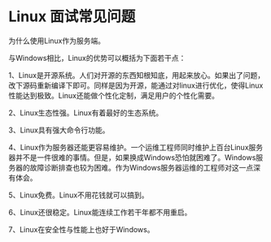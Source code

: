 # Linux 面试常见问题

为什么使用Linux作为服务端。

与Windows相比，Linux的优势可以概括为下面若干点： 

1、Linux是开源系统。人们对开源的东西知根知底，用起来放心。如果出了问题，改下源码重新编译下即可。同样是因为开源，能通过对linux进行优化，使得Linux性能达到极致。Linux还能做个性化定制，满足用户的个性化需要。 

2、Linux生态性强。Linux有着最好的生态系统。 

3、Linux具有强大命令行功能。 

4、Linux作为服务器还能更容易维护。一个运维工程师同时维护上百台Linux服务器并不是一件很难的事情。但是，如果换成Windows恐怕就困难了。Windows服务器的故障诊断排查也较为困难。作为Windows服务器运维的工程师对这一点深有体会。

5、Linux免费。Linux不用花钱就可以搞到。 

6、Linux还很稳定。Linux能连续工作若干年都不用重启。 

7、Linux在安全性与性能上也好于Windows。

